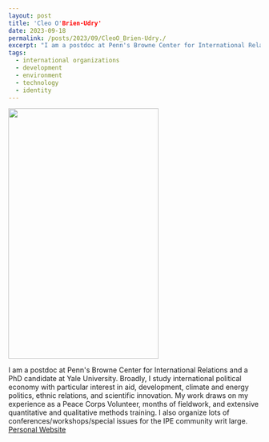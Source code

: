 ```yaml
---
layout: post
title: 'Cleo O'Brien-Udry'
date: 2023-09-18
permalink: /posts/2023/09/CleoO_Brien-Udry./
excerpt: "I am a postdoc at Penn's Browne Center for International Relations and a PhD candidate at Yale University.  Broadly, I study international political economy with particular interest in aid, development, climate and energy politics, ethnic relations, and scientific innovation. My work draws on my experience as a Peace Corps Volunteer, months of fieldwork, and extensive quantitative and qualitative methods training. I also organize lots of conferences/workshops/special issues for the IPE community writ large."
tags:
  - international organizations
  - development
  - environment
  - technology
  - identity
---
```

<img src="" width="300" height="500" />


I am a postdoc at Penn's Browne Center for International Relations and a PhD candidate at Yale University.  Broadly, I study international political economy with particular interest in aid, development, climate and energy politics, ethnic relations, and scientific innovation. My work draws on my experience as a Peace Corps Volunteer, months of fieldwork, and extensive quantitative and qualitative methods training. I also organize lots of conferences/workshops/special issues for the IPE community writ large.
<a href= "https://cobrienudry.github.io/">Personal Website</a>
